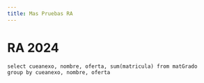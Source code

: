 ```yaml
---
title: Mas Pruebas RA
---
```


# RA 2024

``` matricula_grado
select cueanexo, nombre, oferta, sum(matricula) from matGrado
group by cueanexo, nombre, oferta
```

<DataTable data={matricula_grado}>
    <Column id=cueanexo fmt=id/>
    <Column id=nombre/>
    <Column id=oferta/>
    <Column id=sum(matricula) title="Matricula Total"/>
</DataTable>